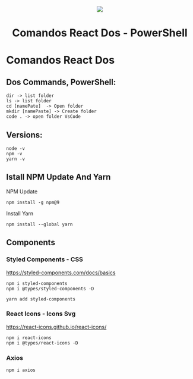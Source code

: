 
<div align="center">
    <img src="https://www.fullstackpython.com/img/logos/powershell.png width="150px"/>
    <h1>
     Comandos React Dos - PowerShell
    </h1>
</div>

# Comandos React Dos




## Dos Commands, PowerShell:
```npm
dir -> list folder
ls -> list folder
cd [namePate]  -> Open folder
mkdir [namePaste] -> Create folder
code . -> open folder VsCode
```

## Versions:
```npm
node -v
npm -v
yarn -v
```

## Istall NPM Update And Yarn
NPM Update 
```npm
npm install -g npm@9
```
Install Yarn
```npm
npm install --global yarn
```

## Components
### Styled Components - CSS
https://styled-components.com/docs/basics
```npm
npm i styled-components
npm i @types/styled-components -D
```
```npm
yarn add styled-components
```

### React Icons - Icons Svg
https://react-icons.github.io/react-icons/
```npm
npm i react-icons 
npm i @types/react-icons -D
```

### Axios
```npm
npm i axios
```